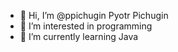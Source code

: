 - 👋 Hi, I’m @ppichugin Pyotr Pichugin
- 👀 I’m interested in programming
- 🌱 I’m currently learning Java

<!---
ppichugin/ppichugin is a ✨ special ✨ repository because its `README.md` (this file) appears on your GitHub profile.
You can click the Preview link to take a look at your changes.
--->
